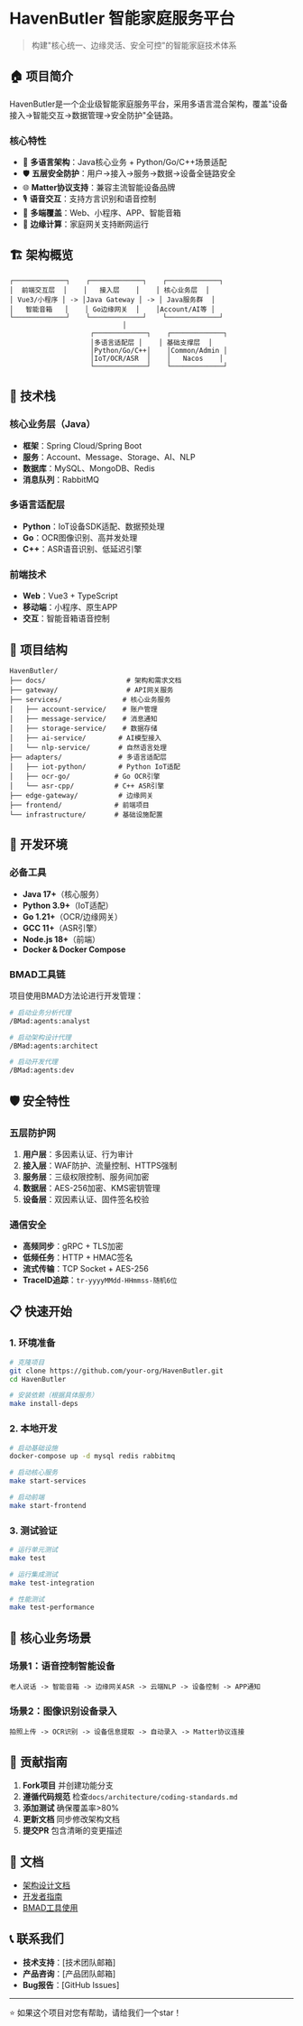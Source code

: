 # HavenButler 智能家庭服务平台

> 构建"核心统一、边缘灵活、安全可控"的智能家庭技术体系

## 🏠 项目简介

HavenButler是一个企业级智能家庭服务平台，采用多语言混合架构，覆盖"设备接入→智能交互→数据管理→安全防护"全链路。

### 核心特性

- 🔧 **多语言架构**：Java核心业务 + Python/Go/C++场景适配
- 🛡️ **五层安全防护**：用户→接入→服务→数据→设备全链路安全
- 🌐 **Matter协议支持**：兼容主流智能设备品牌
- 🎙️ **语音交互**：支持方言识别和语音控制
- 📱 **多端覆盖**：Web、小程序、APP、智能音箱
- 🏡 **边缘计算**：家庭网关支持断网运行

## 🏗️ 架构概览

```
┌─────────────┐    ┌─────────────┐    ┌─────────────┐
│  前端交互层  │    │   接入层    │    │ 核心业务层  │
│ Vue3/小程序 │ -> │Java Gateway │ -> │ Java服务群  │
│   智能音箱   │    │ Go边缘网关  │    │Account/AI等 │
└─────────────┘    └─────────────┘    └─────────────┘
                            │
                    ┌─────────────┐    ┌─────────────┐
                    │多语言适配层 │    │ 基础支撑层  │
                    │Python/Go/C++│    │Common/Admin │
                    │IoT/OCR/ASR  │    │   Nacos    │
                    └─────────────┘    └─────────────┘
```

## 🚀 技术栈

### 核心业务层（Java）
- **框架**：Spring Cloud/Spring Boot
- **服务**：Account、Message、Storage、AI、NLP
- **数据库**：MySQL、MongoDB、Redis
- **消息队列**：RabbitMQ

### 多语言适配层
- **Python**：IoT设备SDK适配、数据预处理
- **Go**：OCR图像识别、高并发处理
- **C++**：ASR语音识别、低延迟引擎

### 前端技术
- **Web**：Vue3 + TypeScript
- **移动端**：小程序、原生APP
- **交互**：智能音箱语音控制

## 📁 项目结构

```
HavenButler/
├── docs/                    # 架构和需求文档
├── gateway/                 # API网关服务
├── services/               # 核心业务服务
│   ├── account-service/    # 账户管理
│   ├── message-service/    # 消息通知
│   ├── storage-service/    # 数据存储
│   ├── ai-service/        # AI模型接入
│   └── nlp-service/       # 自然语言处理
├── adapters/              # 多语言适配层
│   ├── iot-python/        # Python IoT适配
│   ├── ocr-go/           # Go OCR引擎
│   └── asr-cpp/          # C++ ASR引擎
├── edge-gateway/          # 边缘网关
├── frontend/             # 前端项目
└── infrastructure/       # 基础设施配置
```

## 🔧 开发环境

### 必备工具
- **Java 17+**（核心服务）
- **Python 3.9+**（IoT适配）
- **Go 1.21+**（OCR/边缘网关）
- **GCC 11+**（ASR引擎）
- **Node.js 18+**（前端）
- **Docker & Docker Compose**

### BMAD工具链
项目使用BMAD方法论进行开发管理：
```bash
# 启动业务分析代理
/BMad:agents:analyst

# 启动架构设计代理  
/BMad:agents:architect

# 启动开发代理
/BMad:agents:dev
```

## 🛡️ 安全特性

### 五层防护网
1. **用户层**：多因素认证、行为审计
2. **接入层**：WAF防护、流量控制、HTTPS强制
3. **服务层**：三级权限控制、服务间加密
4. **数据层**：AES-256加密、KMS密钥管理
5. **设备层**：双因素认证、固件签名校验

### 通信安全
- **高频同步**：gRPC + TLS加密
- **低频任务**：HTTP + HMAC签名
- **流式传输**：TCP Socket + AES-256
- **TraceID追踪**：`tr-yyyyMMdd-HHmmss-随机6位`

## 📋 快速开始

### 1. 环境准备
```bash
# 克隆项目
git clone https://github.com/your-org/HavenButler.git
cd HavenButler

# 安装依赖（根据具体服务）
make install-deps
```

### 2. 本地开发
```bash
# 启动基础设施
docker-compose up -d mysql redis rabbitmq

# 启动核心服务
make start-services

# 启动前端
make start-frontend
```

### 3. 测试验证
```bash
# 运行单元测试
make test

# 运行集成测试
make test-integration

# 性能测试
make test-performance
```

## 🎯 核心业务场景

### 场景1：语音控制智能设备
```
老人说话 -> 智能音箱 -> 边缘网关ASR -> 云端NLP -> 设备控制 -> APP通知
```

### 场景2：图像识别设备录入
```
拍照上传 -> OCR识别 -> 设备信息提取 -> 自动录入 -> Matter协议连接
```

## 🤝 贡献指南

1. **Fork项目** 并创建功能分支
2. **遵循代码规范** 检查`docs/architecture/coding-standards.md`
3. **添加测试** 确保覆盖率>80%
4. **更新文档** 同步修改架构文档
5. **提交PR** 包含清晰的变更描述

## 📖 文档

- [架构设计文档](docs/智能家庭服务平台%20-%20全架构设计文档.md)
- [开发者指南](CLAUDE.md)
- [BMAD工具使用](.bmad-core/user-guide.md)

## 📞 联系我们

- **技术支持**：[技术团队邮箱]
- **产品咨询**：[产品团队邮箱]
- **Bug报告**：[GitHub Issues]

---

⭐ 如果这个项目对您有帮助，请给我们一个star！